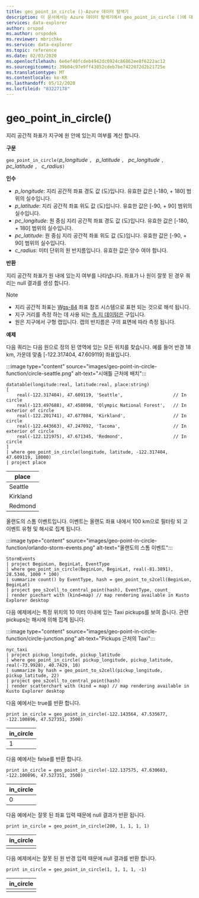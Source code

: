 ```yaml
---
title: geo_point_in_circle ()-Azure 데이터 탐색기
description: 이 문서에서는 Azure 데이터 탐색기에서 geo_point_in_circle ()에 대해 설명 합니다.
services: data-explorer
author: orspod
ms.author: orspodek
ms.reviewer: mbrichko
ms.service: data-explorer
ms.topic: reference
ms.date: 02/03/2020
ms.openlocfilehash: 6e6ef40fcdeb4942dc0924c86862ee8f6222ac12
ms.sourcegitcommit: 39b04c97e9ff43052cdeb7be7422072d2b21725e
ms.translationtype: MT
ms.contentlocale: ko-KR
ms.lasthandoff: 05/12/2020
ms.locfileid: "83227178"
---
```

# <a name="geo_point_in_circle"></a>geo_point_in_circle()

지리 공간적 좌표가 지구에 원 안에 있는지 여부를 계산 합니다.

**구문**

`geo_point_in_circle(`*p_longitude* `, ` *p_latitude* `, ` *pc_longitude* `, ` *pc_latitude* `, ` *c_radius*`)`

**인수**

* *p_longitude*: 지리 공간적 좌표 경도 값 (도)입니다. 유효한 값은 [-180, + 180] 범위의 실수입니다.
* *p_latitude*: 지리 공간적 좌표 위도 값 (도)입니다. 유효한 값은 [-90, + 90] 범위의 실수입니다.
* *pc_longitude*: 원 중심 지리 공간적 좌표 경도 값 (도)입니다. 유효한 값은 [-180, + 180] 범위의 실수입니다.
* *pc_latitude*: 원 중심 지리 공간적 좌표 위도 값 (도)입니다. 유효한 값은 [-90, + 90] 범위의 실수입니다.
* *c_radius*: 미터 단위의 원 반지름입니다. 유효한 값은 양수 여야 합니다.

**반환**

지리 공간적 좌표가 원 내에 있는지 여부를 나타냅니다. 좌표가 나 원이 잘못 된 경우 쿼리는 null 결과를 생성 합니다.

> [!NOTE]
>* 지리 공간적 좌표는 [Wgs-84](https://earth-info.nga.mil/GandG/update/index.php?action=home) 좌표 참조 시스템으로 표현 되는 것으로 해석 됩니다.
>* 지구 거리를 측정 하는 데 사용 되는 [측 지 데이텀은](https://en.wikipedia.org/wiki/Geodetic_datum) 구입니다.
>* 원은 지구에서 구형 캡입니다. 캡의 반지름은 구의 표면에 따라 측정 됩니다.

**예제**

다음 쿼리는 다음 원으로 정의 된 영역에 있는 모든 위치를 찾습니다. 예를 들어 반경 18 km, 가운데 맞춤 [-122.317404, 47.609119] 좌표입니다.

:::image type="content" source="images/geo-point-in-circle-function/circle-seattle.png" alt-text="시애틀 근처에 배치":::

<!-- csl: https://help.kusto.windows.net/Samples -->
```kusto
datatable(longitude:real, latitude:real, place:string)
[
    real(-122.317404), 47.609119, 'Seattle',                   // In circle 
    real(-123.497688), 47.458098, 'Olympic National Forest',   // In exterior of circle  
    real(-122.201741), 47.677084, 'Kirkland',                  // In circle
    real(-122.443663), 47.247092, 'Tacoma',                    // In exterior of circle
    real(-122.121975), 47.671345, 'Redmond',                   // In circle
]
| where geo_point_in_circle(longitude, latitude, -122.317404, 47.609119, 18000)
| project place
```

|place|
|---|
|Seattle|
|Kirkland|
|Redmond|

올랜도의 스톰 이벤트입니다. 이벤트는 올랜도 좌표 내에서 100 km으로 필터링 되 고 이벤트 유형 및 해시로 집계 됩니다.

:::image type="content" source="images/geo-point-in-circle-function/orlando-storm-events.png" alt-text="올랜도의 스톰 이벤트":::

<!-- csl: https://help.kusto.windows.net/Samples -->
```kusto
StormEvents
| project BeginLon, BeginLat, EventType
| where geo_point_in_circle(BeginLon, BeginLat, real(-81.3891), 28.5346, 1000 * 100)
| summarize count() by EventType, hash = geo_point_to_s2cell(BeginLon, BeginLat)
| project geo_s2cell_to_central_point(hash), EventType, count_
| render piechart with (kind=map) // map rendering available in Kusto Explorer desktop
```

다음 예제에서는 특정 위치의 10 미터 이내에 있는 Taxi pickups를 보여 줍니다. 관련 pickups는 해시에 의해 집계 됩니다.

:::image type="content" source="images/geo-point-in-circle-function/circle-junction.png" alt-text="Pickups 근처의 Taxi":::

<!-- csl: https://help.kusto.windows.net/Samples -->
```kusto
nyc_taxi
| project pickup_longitude, pickup_latitude
| where geo_point_in_circle( pickup_longitude, pickup_latitude, real(-73.9928), 40.7429, 10)
| summarize by hash = geo_point_to_s2cell(pickup_longitude, pickup_latitude, 22)
| project geo_s2cell_to_central_point(hash)
| render scatterchart with (kind = map) // map rendering available in Kusto Explorer desktop
```

다음 예에서는 true를 반환 합니다.

<!-- csl: https://help.kusto.windows.net/Samples -->
```kusto
print in_circle = geo_point_in_circle(-122.143564, 47.535677, -122.100896, 47.527351, 3500)
```

|in_circle|
|---|
|1|

다음 예에서는 false를 반환 합니다.

<!-- csl: https://help.kusto.windows.net/Samples -->
```kusto
print in_circle = geo_point_in_circle(-122.137575, 47.630683, -122.100896, 47.527351, 3500)
```

|in_circle|
|---|
|0|

다음 예에서는 잘못 된 좌표 입력 때문에 null 결과가 반환 됩니다.

<!-- csl: https://help.kusto.windows.net/Samples -->
```kusto
print in_circle = geo_point_in_circle(200, 1, 1, 1, 1)
```

|in_circle|
|---|
||

다음 예제에서는 잘못 된 원 반경 입력 때문에 null 결과를 반환 합니다.

```kusto
print in_circle = geo_point_in_circle(1, 1, 1, 1, -1)
```

|in_circle|
|---|
||
